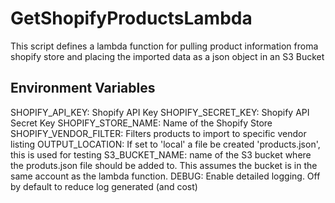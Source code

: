 
# GetShopifyProductsLambda
This script defines a lambda function for pulling product information froma shopify store and placing the imported data as a json object
in an S3 Bucket

## Environment Variables
SHOPIFY_API_KEY: Shopify API Key
SHOPIFY_SECRET_KEY: Shopify API Secret Key
SHOPIFY_STORE_NAME: Name of the Shopify Store
SHOPIFY_VENDOR_FILTER: Filters products to import to specific vendor listing
OUTPUT_LOCATION: If set to 'local' a file be created 'products.json', this is used for testing
S3_BUCKET_NAME: name of the S3 bucket where the produts.json file should be added to. This assumes the bucket is in the same account as the lambda function.
DEBUG: Enable detailed logging. Off by default to reduce log generated (and cost)

